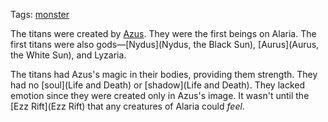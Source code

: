 Tags: [monster](Monsters)

The titans were created by [Azus](Azus). They were the first beings on Alaria. The first titans were also gods—[Nydus](Nydus, the Black Sun), [Aurus](Aurus, the White Sun), and Lyzaria. 

The titans had Azus's magic in their bodies, providing them strength. They had no [soul](Life and Death) or [shadow](Life and Death). They lacked emotion since they were created only in Azus's image. It wasn't until the [Ezz Rift](Ezz Rift) that any creatures of Alaria could *feel*.